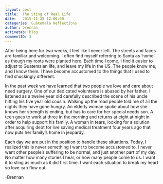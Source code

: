 ```yaml
---
layout: post
title:  The Sting of Real Life
date:   2015-11-25 12:00:00
categories: Guatemala Reflections
author: brennan
activetab: blog
commentID: 3
---
```


After being here for two weeks, I feel like I never left. The streets and faces are familiar and 
welcoming. I often find myself referring to Santa as ‘home’ as though my roots were planted here. Each 
time I come, I find it easier to adjust to Guatemalan life, and leave my life in the US. The people know 
me, and I know them. I have become accustomed to the things that I used to find shockingly different.

In the past week we have learned that two people we love and care about need surgery. One of our 
dedicated volunteers is abused by her father. I listened as a twelve year old carefully described the 
scene of his uncle hitting his five year old cousin. Walking up the road people told me of all the nights 
they have gone hungry. An elderly woman spoke about how she knows her strength is ending, but has 
to care for her special needs son. A teen goes to work at three in the morning and returns at eight at 
night in order to help support his family. A woman in tears, looking for a solution after acquiring debt for 
live saving medical treatment four years ago that now puts her family’s home in jeopardy.

Each day we are put in the position to handle these situations. Today, I realized this is never something 
I want to become accustomed to. I never want other people’s suffering to be normal, and just another 
part of my day. No matter how many stories I hear, or how many people come to us. I want it to sting as 
much as it did first time. I want each situation to break my heart so love can flow out. 

<p class="meta">-Brennan</p>
